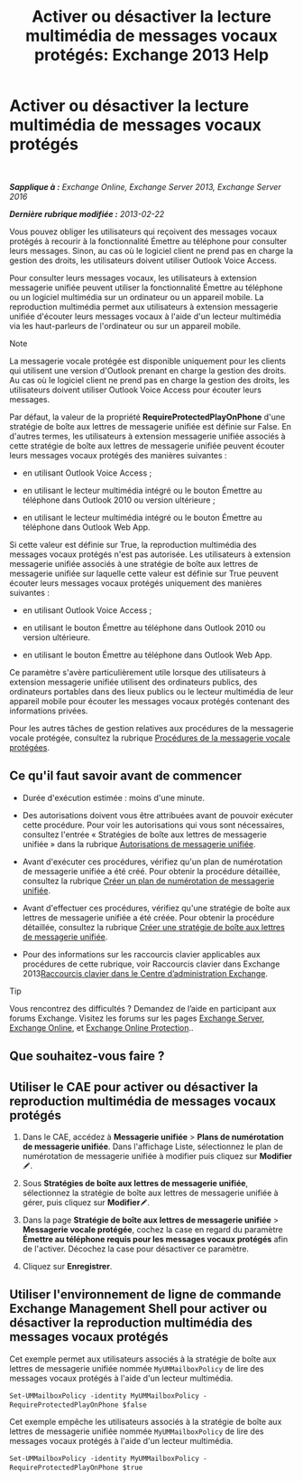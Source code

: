 ﻿---
title: 'Activer ou désactiver la lecture multimédia de messages vocaux protégés: Exchange 2013 Help'
TOCTitle: Activer ou désactiver la lecture multimédia de messages vocaux protégés
ms:assetid: 3c33370c-4262-42b1-8d83-d61fc7c426cd
ms:mtpsurl: https://technet.microsoft.com/fr-fr/library/Ee423543(v=EXCHG.150)
ms:contentKeyID: 52057059
ms.date: 05/23/2018
mtps_version: v=EXCHG.150
ms.translationtype: MT
---

# Activer ou désactiver la lecture multimédia de messages vocaux protégés

 

_**Sapplique à :** Exchange Online, Exchange Server 2013, Exchange Server 2016_

_**Dernière rubrique modifiée :** 2013-02-22_

Vous pouvez obliger les utilisateurs qui reçoivent des messages vocaux protégés à recourir à la fonctionnalité Émettre au téléphone pour consulter leurs messages. Sinon, au cas où le logiciel client ne prend pas en charge la gestion des droits, les utilisateurs doivent utiliser Outlook Voice Access.

Pour consulter leurs messages vocaux, les utilisateurs à extension messagerie unifiée peuvent utiliser la fonctionnalité Émettre au téléphone ou un logiciel multimédia sur un ordinateur ou un appareil mobile. La reproduction multimédia permet aux utilisateurs à extension messagerie unifiée d'écouter leurs messages vocaux à l'aide d'un lecteur multimédia via les haut-parleurs de l'ordinateur ou sur un appareil mobile.

> [!NOTE]
> La messagerie vocale protégée est disponible uniquement pour les clients qui utilisent une version d'Outlook prenant en charge la gestion des droits. Au cas où le logiciel client ne prend pas en charge la gestion des droits, les utilisateurs doivent utiliser Outlook Voice Access pour écouter leurs messages.


Par défaut, la valeur de la propriété **RequireProtectedPlayOnPhone** d'une stratégie de boîte aux lettres de messagerie unifiée est définie sur False. En d'autres termes, les utilisateurs à extension messagerie unifiée associés à cette stratégie de boîte aux lettres de messagerie unifiée peuvent écouter leurs messages vocaux protégés des manières suivantes :

  - en utilisant Outlook Voice Access ;

  - en utilisant le lecteur multimédia intégré ou le bouton Émettre au téléphone dans Outlook 2010 ou version ultérieure ;

  - en utilisant le lecteur multimédia intégré ou le bouton Émettre au téléphone dans Outlook Web App.

Si cette valeur est définie sur True, la reproduction multimédia des messages vocaux protégés n'est pas autorisée. Les utilisateurs à extension messagerie unifiée associés à une stratégie de boîte aux lettres de messagerie unifiée sur laquelle cette valeur est définie sur True peuvent écouter leurs messages vocaux protégés uniquement des manières suivantes :

  - en utilisant Outlook Voice Access ;

  - en utilisant le bouton Émettre au téléphone dans Outlook 2010 ou version ultérieure.

  - en utilisant le bouton Émettre au téléphone dans Outlook Web App.

Ce paramètre s'avère particulièrement utile lorsque des utilisateurs à extension messagerie unifiée utilisent des ordinateurs publics, des ordinateurs portables dans des lieux publics ou le lecteur multimédia de leur appareil mobile pour écouter les messages vocaux protégés contenant des informations privées.

Pour les autres tâches de gestion relatives aux procédures de la messagerie vocale protégée, consultez la rubrique [Procédures de la messagerie vocale protégées](protected-voice-mail-procedures-exchange-2013-help.md).

## Ce qu'il faut savoir avant de commencer

  - Durée d'exécution estimée : moins d'une minute.

  - Des autorisations doivent vous être attribuées avant de pouvoir exécuter cette procédure. Pour voir les autorisations qui vous sont nécessaires, consultez l'entrée « Stratégies de boîte aux lettres de messagerie unifiée » dans la rubrique [Autorisations de messagerie unifiée](unified-messaging-permissions-exchange-2013-help.md).

  - Avant d'exécuter ces procédures, vérifiez qu'un plan de numérotation de messagerie unifiée a été créé. Pour obtenir la procédure détaillée, consultez la rubrique [Créer un plan de numérotation de messagerie unifiée](create-a-um-dial-plan-exchange-2013-help.md).

  - Avant d'effectuer ces procédures, vérifiez qu'une stratégie de boîte aux lettres de messagerie unifiée a été créée. Pour obtenir la procédure détaillée, consultez la rubrique [Créer une stratégie de boîte aux lettres de messagerie unifiée](create-a-um-mailbox-policy-exchange-2013-help.md).

  - Pour des informations sur les raccourcis clavier applicables aux procédures de cette rubrique, voir Raccourcis clavier dans Exchange 2013[Raccourcis clavier dans le Centre d’administration Exchange](keyboard-shortcuts-in-the-exchange-admin-center-exchange-online-protection-help.md).

> [!TIP]
> Vous rencontrez des difficultés ? Demandez de l’aide en participant aux forums Exchange. Visitez les forums sur les pages <a href="https://go.microsoft.com/fwlink/p/?linkid=60612">Exchange Server</a>, <a href="https://go.microsoft.com/fwlink/p/?linkid=267542">Exchange Online</a>, et <a href="https://go.microsoft.com/fwlink/p/?linkid=285351">Exchange Online Protection</a>..


## Que souhaitez-vous faire ?

## Utiliser le CAE pour activer ou désactiver la reproduction multimédia de messages vocaux protégés

1.  Dans le CAE, accédez à **Messagerie unifiée** \> **Plans de numérotation de messagerie unifiée**. Dans l'affichage Liste, sélectionnez le plan de numérotation de messagerie unifiée à modifier puis cliquez sur **Modifier**![Icône Modifier](images/Bb124582.6f53ccb2-1f13-4c02-bea0-30690e6ea71d(EXCHG.150).gif "Icône Modifier").

2.  Sous **Stratégies de boîte aux lettres de messagerie unifiée**, sélectionnez la stratégie de boîte aux lettres de messagerie unifiée à gérer, puis cliquez sur **Modifier**![Icône Modifier](images/Bb124582.6f53ccb2-1f13-4c02-bea0-30690e6ea71d(EXCHG.150).gif "Icône Modifier").

3.  Dans la page **Stratégie de boîte aux lettres de messagerie unifiée** \> **Messagerie vocale protégée**, cochez la case en regard du paramètre **Émettre au téléphone requis pour les messages vocaux protégés** afin de l'activer. Décochez la case pour désactiver ce paramètre.

4.  Cliquez sur **Enregistrer**.

## Utiliser l'environnement de ligne de commande Exchange Management Shell pour activer ou désactiver la reproduction multimédia des messages vocaux protégés

Cet exemple permet aux utilisateurs associés à la stratégie de boîte aux lettres de messagerie unifiée nommée `MyUMMailboxPolicy` de lire des messages vocaux protégés à l'aide d'un lecteur multimédia.

    Set-UMMailboxPolicy -identity MyUMMailboxPolicy -RequireProtectedPlayOnPhone $false

Cet exemple empêche les utilisateurs associés à la stratégie de boîte aux lettres de messagerie unifiée nommée `MyUMMailboxPolicy` de lire des messages vocaux protégés à l'aide d'un lecteur multimédia.

    Set-UMMailboxPolicy -identity MyUMMailboxPolicy -RequireProtectedPlayOnPhone $true

